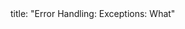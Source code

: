 <frontmatter>
title: "Error Handling: Exceptions: What"
</frontmatter>

<include src="unit-inPage-asFlat.md" boilerplate />
